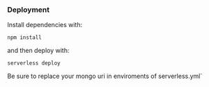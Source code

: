 ### Deployment

Install dependencies with:

```
npm install
```

and then deploy with:

```
serverless deploy
```
Be sure to replace your mongo uri in enviroments of serverless.yml`
